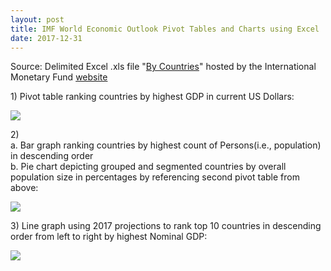 ```yaml
---
layout: post
title: IMF World Economic Outlook Pivot Tables and Charts using Excel
date: 2017-12-31
---
```

<p>Source: Delimited Excel .xls file "<a href="http://www.imf.org/external/pubs/ft/weo/2017/01/weodata/WEOApr2017all.xls">By Countries</a>" hosted by the International Monetary Fund <a href="http://www.imf.org/external/pubs/ft/weo/2017/01/weodata/download.aspx">website</a></p>
<p>1) Pivot table ranking countries by highest GDP in current US Dollars:&nbsp;</p>
<p><img src="https://raw.githubusercontent.com/michaelip2/michaelip2.github.io/master/images/2017-12-31%2023_37_33-WEOApr2017all%20-%20Excel.png" /></p>
<p>2) <br />a. Bar graph ranking countries by highest count of Persons(i.e., population) in descending order<br />b. Pie chart depicting grouped and segmented countries by overall population size in percentages by referencing second pivot table from above:</p>
<p><img src="https://raw.githubusercontent.com/michaelip2/michaelip2.github.io/master/images/2017-12-31%2023_37_21-WEOApr2017all%20-%20Excel.png" /></p>
<p>3) Line graph using 2017 projections to rank top 10 countries in descending order from left to right by highest Nominal GDP:</p>
<p><img src="https://raw.githubusercontent.com/michaelip2/michaelip2.github.io/master/images/2017-12-31%2023_37_12-WEOApr2017all%20-%20Excel.png" /></p>
